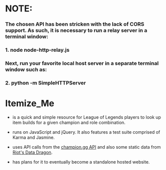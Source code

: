 # NOTE:
### The chosen API has been stricken with the lack of CORS support. As such, it is necessary to run a relay server in a terminal window:
  ### 1. node node-http-relay.js
### Next, run your favorite local host server in a separate terminal window such as:
  ### 2. python -m SimpleHTTPServer


# Itemize_Me

- is a quick and simple resource for League of Legends players to look up item builds for a given champion and role combination.

- runs on JavaScript and jQuery. It also features a test suite comprised of Karma and Jasmine.

- uses API calls from the [champion.gg API](http://api.champion.gg/) and also some static data from [Riot's Data Dragon](https://developer.riotgames.com/static-data.html).

- has plans for it to eventually become a standalone hosted website.
